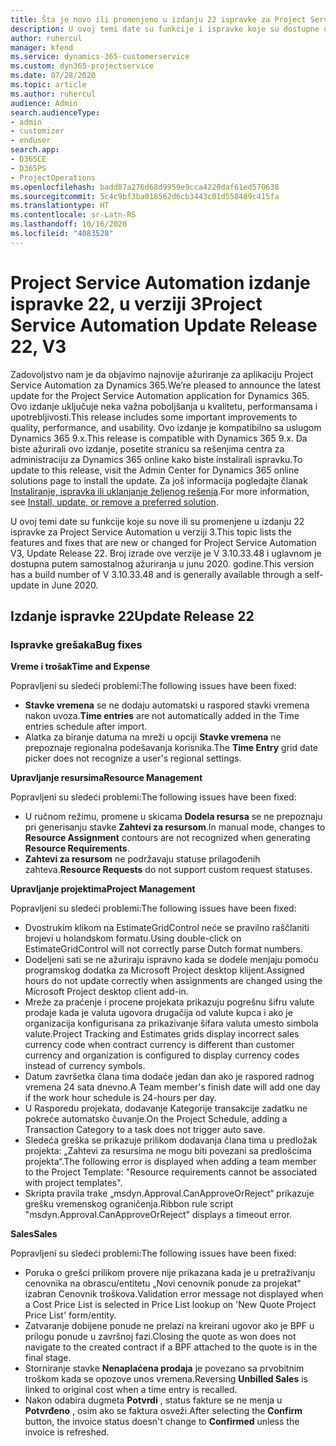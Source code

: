 ```yaml
---
title: Šta je novo ili promenjeno u izdanju 22 ispravke za Project Service Automation u verziji 3
description: U ovoj temi date su funkcije i ispravke koje su dostupne u izdanju 22 ispravke za Project Service Automation u verziji 3.
author: ruhercul
manager: kfend
ms.service: dynamics-365-customerservice
ms.custom: dyn365-projectservice
ms.date: 07/28/2020
ms.topic: article
ms.author: ruhercul
audience: Admin
search.audienceType:
- admin
- customizer
- enduser
search.app:
- D365CE
- D365PS
- ProjectOperations
ms.openlocfilehash: badd87a276d68d9959e9cca4220daf61ed570638
ms.sourcegitcommit: 5c4c9bf3ba018562d6cb3443c01d550489c415fa
ms.translationtype: HT
ms.contentlocale: sr-Latn-RS
ms.lasthandoff: 10/16/2020
ms.locfileid: "4083528"
---
```

# <a name="project-service-automation-update-release-22-v3"></a><span data-ttu-id="80e00-103">Project Service Automation izdanje ispravke 22, u verziji 3</span><span class="sxs-lookup"><span data-stu-id="80e00-103">Project Service Automation Update Release 22, V3</span></span>

<span data-ttu-id="80e00-104">Zadovoljstvo nam je da objavimo najnovije ažuriranje za aplikaciju Project Service Automation za Dynamics 365.</span><span class="sxs-lookup"><span data-stu-id="80e00-104">We’re pleased to announce the latest update for the Project Service Automation application for Dynamics 365.</span></span> <span data-ttu-id="80e00-105">Ovo izdanje uključuje neka važna poboljšanja u kvalitetu, performansama i upotrebljivosti.</span><span class="sxs-lookup"><span data-stu-id="80e00-105">This release includes some important improvements to quality, performance, and usability.</span></span> <span data-ttu-id="80e00-106">Ovo izdanje je kompatibilno sa uslugom Dynamics 365 9.x.</span><span class="sxs-lookup"><span data-stu-id="80e00-106">This release is compatible with Dynamics 365 9.x.</span></span> <span data-ttu-id="80e00-107">Da biste ažurirali ovo izdanje, posetite stranicu sa rešenjima centra za administraciju za Dynamics 365 online kako biste instalirali ispravku.</span><span class="sxs-lookup"><span data-stu-id="80e00-107">To update to this release, visit the Admin Center for Dynamics 365 online solutions page to install the update.</span></span> <span data-ttu-id="80e00-108">Za još informacija pogledajte članak [Instaliranje, ispravka ili uklanjanje željenog rešenja](https://docs.microsoft.com/power-platform/admin/install-remove-preferred-solution).</span><span class="sxs-lookup"><span data-stu-id="80e00-108">For more information, see [Install, update, or remove a preferred solution](https://docs.microsoft.com/power-platform/admin/install-remove-preferred-solution).</span></span>

<span data-ttu-id="80e00-109">U ovoj temi date su funkcije koje su nove ili su promenjene u izdanju 22 ispravke za Project Service Automation u verziji 3.</span><span class="sxs-lookup"><span data-stu-id="80e00-109">This topic lists the features and fixes that are new or changed for Project Service Automation V3, Update Release 22.</span></span> <span data-ttu-id="80e00-110">Broj izrade ove verzije je V 3.10.33.48 i uglavnom je dostupna putem samostalnog ažuriranja u junu 2020. godine.</span><span class="sxs-lookup"><span data-stu-id="80e00-110">This version has a build number of V 3.10.33.48 and is generally available through a self-update in June 2020.</span></span>

## <a name="update-release-22"></a><span data-ttu-id="80e00-111">Izdanje ispravke 22</span><span class="sxs-lookup"><span data-stu-id="80e00-111">Update Release 22</span></span>

### <a name="bug-fixes"></a><span data-ttu-id="80e00-112">Ispravke grešaka</span><span class="sxs-lookup"><span data-stu-id="80e00-112">Bug fixes</span></span>



<span data-ttu-id="80e00-113">**Vreme i trošak**</span><span class="sxs-lookup"><span data-stu-id="80e00-113">**Time and Expense**</span></span>

<span data-ttu-id="80e00-114">Popravljeni su sledeći problemi:</span><span class="sxs-lookup"><span data-stu-id="80e00-114">The following issues have been fixed:</span></span>

- <span data-ttu-id="80e00-115">**Stavke vremena** se ne dodaju automatski u raspored stavki vremena nakon uvoza.</span><span class="sxs-lookup"><span data-stu-id="80e00-115">**Time entries** are not automatically added in the Time entries schedule after import.</span></span>
- <span data-ttu-id="80e00-116">Alatka za biranje datuma na mreži u opciji **Stavke vremena** ne prepoznaje regionalna podešavanja korisnika.</span><span class="sxs-lookup"><span data-stu-id="80e00-116">The **Time Entry** grid date picker does not recognize a user's regional settings.</span></span>

<span data-ttu-id="80e00-117">**Upravljanje resursima**</span><span class="sxs-lookup"><span data-stu-id="80e00-117">**Resource Management**</span></span>

<span data-ttu-id="80e00-118">Popravljeni su sledeći problemi:</span><span class="sxs-lookup"><span data-stu-id="80e00-118">The following issues have been fixed:</span></span>

- <span data-ttu-id="80e00-119">U ručnom režimu, promene u skicama **Dodela resursa** se ne prepoznaju pri generisanju stavke **Zahtevi za resursom**.</span><span class="sxs-lookup"><span data-stu-id="80e00-119">In manual mode, changes to **Resource Assignment** contours are not recognized when generating **Resource Requirements**.</span></span>
- <span data-ttu-id="80e00-120">**Zahtevi za resursom** ne podržavaju statuse prilagođenih zahteva.</span><span class="sxs-lookup"><span data-stu-id="80e00-120">**Resource Requests** do not support custom request statuses.</span></span>

<span data-ttu-id="80e00-121">**Upravljanje projektima**</span><span class="sxs-lookup"><span data-stu-id="80e00-121">**Project Management**</span></span>

<span data-ttu-id="80e00-122">Popravljeni su sledeći problemi:</span><span class="sxs-lookup"><span data-stu-id="80e00-122">The following issues have been fixed:</span></span>

- <span data-ttu-id="80e00-123">Dvostrukim klikom na EstimateGridControl neće se pravilno raščlaniti brojevi u holandskom formatu.</span><span class="sxs-lookup"><span data-stu-id="80e00-123">Using double-click on EstimateGridControl will not correctly parse Dutch format numbers.</span></span>
- <span data-ttu-id="80e00-124">Dodeljeni sati se ne ažuriraju ispravno kada se dodele menjaju pomoću programskog dodatka za Microsoft Project desktop klijent.</span><span class="sxs-lookup"><span data-stu-id="80e00-124">Assigned hours do not update correctly when assignments are changed using the Microsoft Project desktop client add-in.</span></span>
- <span data-ttu-id="80e00-125">Mreže za praćenje i procene projekata prikazuju pogrešnu šifru valute prodaje kada je valuta ugovora drugačija od valute kupca i ako je organizacija konfigurisana za prikazivanje šifara valuta umesto simbola valute.</span><span class="sxs-lookup"><span data-stu-id="80e00-125">Project Tracking and Estimates grids display incorrect sales currency code when contract currency is different than customer currency and organization is configured to display currency codes instead of currency symbols.</span></span>
- <span data-ttu-id="80e00-126">Datum završetka člana tima dodaće jedan dan ako je raspored radnog vremena 24 sata dnevno.</span><span class="sxs-lookup"><span data-stu-id="80e00-126">A Team member's finish date will add one day if the work hour schedule is 24-hours per day.</span></span>
- <span data-ttu-id="80e00-127">U Rasporedu projekata, dodavanje Kategorije transakcije zadatku ne pokreće automatsko čuvanje.</span><span class="sxs-lookup"><span data-stu-id="80e00-127">On the Project Schedule, adding a Transaction Category to a task does not trigger auto save.</span></span>
- <span data-ttu-id="80e00-128">Sledeća greška se prikazuje prilikom dodavanja člana tima u predložak projekta: „Zahtevi za resursima ne mogu biti povezani sa predlošcima projekta“.</span><span class="sxs-lookup"><span data-stu-id="80e00-128">The following error is displayed when adding a team member to the Project Template: "Resource requirements cannot be associated with project templates".</span></span> 
- <span data-ttu-id="80e00-129">Skripta pravila trake „msdyn.Approval.CanApproveOrReject“ prikazuje grešku vremenskog ograničenja.</span><span class="sxs-lookup"><span data-stu-id="80e00-129">Ribbon rule script "msdyn.Approval.CanApproveOrReject" displays a timeout error.</span></span>

<span data-ttu-id="80e00-130">**Sales**</span><span class="sxs-lookup"><span data-stu-id="80e00-130">**Sales**</span></span>

<span data-ttu-id="80e00-131">Popravljeni su sledeći problemi:</span><span class="sxs-lookup"><span data-stu-id="80e00-131">The following issues have been fixed:</span></span>

- <span data-ttu-id="80e00-132">Poruka o grešci prilikom provere nije prikazana kada je u pretraživanju cenovnika na obrascu/entitetu „Novi cenovnik ponude za projekat“ izabran Cenovnik troškova.</span><span class="sxs-lookup"><span data-stu-id="80e00-132">Validation error message not displayed when a Cost Price List is selected in Price List lookup on 'New Quote Project Price List' form/entity.</span></span>
- <span data-ttu-id="80e00-133">Zatvaranje dobijene ponude ne prelazi na kreirani ugovor ako je BPF u prilogu ponude u završnoj fazi.</span><span class="sxs-lookup"><span data-stu-id="80e00-133">Closing the quote as won does not navigate to the created contract if a BPF attached to the quote is in the final stage.</span></span>
- <span data-ttu-id="80e00-134">Storniranje stavke **Nenaplaćena prodaja** je povezano sa prvobitnim troškom kada se opozove unos vremena.</span><span class="sxs-lookup"><span data-stu-id="80e00-134">Reversing **Unbilled Sales** is linked to original cost when a time entry is recalled.</span></span>
- <span data-ttu-id="80e00-135">Nakon odabira dugmeta **Potvrdi** , status fakture se ne menja u **Potvrđeno** , osim ako se faktura osveži.</span><span class="sxs-lookup"><span data-stu-id="80e00-135">After selecting the **Confirm** button, the invoice status doesn't change to **Confirmed** unless the invoice is refreshed.</span></span>

